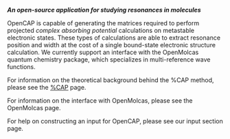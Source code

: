 __*An open-source application for studying resonances in molecules*__

OpenCAP is capable of generating the matrices required to perform projected *complex absorbing potential* calculations on metastable electronic states. These types of calculations are able to extract resonance position and width at the cost of a single bound-state electronic structure calculation.  We currently support an interface with the OpenMolcas quantum chemistry package, which specializes in multi-reference wave functions.

For information on the theoretical background behind the %CAP method, please see the <a href="md_cap_theory.html">%CAP</a> page.

For information on the interface with OpenMolcas, please see the OpenMolcas page.

For help on constructing an input for OpenCAP, please see our input section page.

